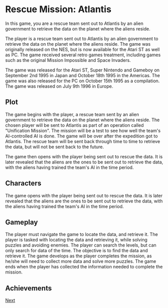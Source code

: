 # Rescue Mission: Atlantis

In this game, you are a rescue team sent out to Atlantis by an alien government to retrieve the data on the planet where the aliens reside.



The player is a rescue team sent out to Atlantis by an alien government to retrieve the data on the planet where the aliens reside. The game was originally released on the NES, but is now available for the Atari ST as well as PC. The game received several retro games treatment, including games such as the original Mission Impossible and Space Invaders.



The game was released for the Atari ST, Super Nintendo and Gameboy on September 2nd 1995 in Japan and October 18th 1995 in the Americas. The game was also released for the PC on October 15th 1995 as a compilation. The game was released on July 9th 1996 in Europe.

## Plot

The game begins with the player, a rescue team sent by an alien government to retrieve the data on the planet where the aliens reside. The chosen player will be sent to Atlantis as part of an operation called "Unification Mission". The mission will be a test to see how well the team's AI-controlled AI is done. The game will be over after the expedition got to Atlantis. The rescue team will be sent back through time to time to retrieve the data, but will not be sent back to the future.



The game then opens with the player being sent out to rescue the data. It is later revealed that the aliens are the ones to be sent out to retrieve the data, with the aliens having trained the team's AI in the time period.

## Characters

The game opens with the player being sent out to rescue the data. It is later revealed that the aliens are the ones to be sent out to retrieve the data, with the aliens having trained the team's AI in the time period.

## Gameplay

The player must navigate the game to locate the data, and retrieve it. The player is tasked with locating the data and retrieving it, while solving puzzles and avoiding enemies. The player can search the levels, but can only search for data of the time. The objective is to find the data and retrieve it. The game develops as the player completes the mission, as he/she will need to collect more data and solve more puzzles. The game ends when the player has collected the information needed to complete the mission.

## Achievements
[Next](304.md)